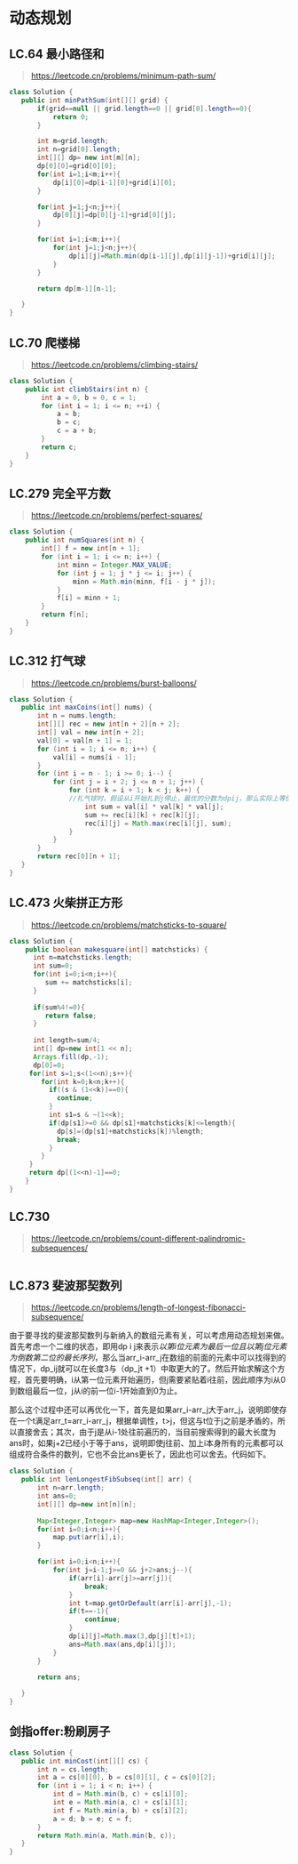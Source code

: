 # 动态规划

## LC.64 最小路径和
> https://leetcode.cn/problems/minimum-path-sum/
 ```java
class Solution {
    public int minPathSum(int[][] grid) {
        if(grid==null || grid.length==0 || grid[0].length==0){
            return 0;
        }

        int m=grid.length;
        int n=grid[0].length;
        int[][] dp= new int[m][n];
        dp[0][0]=grid[0][0];
        for(int i=1;i<m;i++){
            dp[i][0]=dp[i-1][0]+grid[i][0];
        }

        for(int j=1;j<n;j++){
            dp[0][j]=dp[0][j-1]+grid[0][j];
        }

        for(int i=1;i<m;i++){
            for(int j=1;j<n;j++){
                dp[i][j]=Math.min(dp[i-1][j],dp[i][j-1])+grid[i][j];
            }
        }

        return dp[m-1][n-1];

    }
}
```

## LC.70 爬楼梯
> https://leetcode.cn/problems/climbing-stairs/
```java
class Solution {
    public int climbStairs(int n) {
        int a = 0, b = 0, c = 1;
        for (int i = 1; i <= n; ++i) {
            a = b; 
            b = c; 
            c = a + b;
        }
        return c;
    }
}
```

## LC.279 完全平方数
> https://leetcode.cn/problems/perfect-squares/
```java
class Solution {
    public int numSquares(int n) {
        int[] f = new int[n + 1];
        for (int i = 1; i <= n; i++) {
            int minn = Integer.MAX_VALUE;
            for (int j = 1; j * j <= i; j++) {
                minn = Math.min(minn, f[i - j * j]);
            }
            f[i] = minn + 1;
        }
        return f[n];
    }
}
```

## LC.312 打气球
> https://leetcode.cn/problems/burst-balloons/
 ```java
class Solution {
    public int maxCoins(int[] nums) {
        int n = nums.length;
        int[][] rec = new int[n + 2][n + 2];
        int[] val = new int[n + 2];
        val[0] = val[n + 1] = 1;
        for (int i = 1; i <= n; i++) {
            val[i] = nums[i - 1];
        }
        for (int i = n - 1; i >= 0; i--) {
            for (int j = i + 2; j <= n + 1; j++) {
                for (int k = i + 1; k < j; k++) {
                //扎气球时，假设从i开始扎到j停止，最优的分数为dpij，那么实际上等价于在中间选择一个最优的k(k在i和j之间)，使得最后扎k然后再扎剩余的有最多的分数。于是，就有如下的求法，即dpij=最后扎了ijk的分数+在ik之间的分数+jk之间的分数
                    int sum = val[i] * val[k] * val[j];
                    sum += rec[i][k] + rec[k][j];
                    rec[i][j] = Math.max(rec[i][j], sum);
                }
            }
        }
        return rec[0][n + 1];
    }
}
```

## LC.473 火柴拼正方形
> https://leetcode.cn/problems/matchsticks-to-square/
```java
class Solution {
    public boolean makesquare(int[] matchsticks) {
      int n=matchsticks.length;
      int sum=0;
      for(int i=0;i<n;i++){
         sum += matchsticks[i];
      }
      
      if(sum%4!=0){
         return false;
      }
      
      int length=sum/4;
      int[] dp=new int[1 << n];
      Arrays.fill(dp,-1);
      dp[0]=0;
     for(int s=1;s<(1<<n);s++){
        for(int k=0;k<n;k++){
          if((s & (1<<k))==0){
            continue;
          }
          int s1=s & ~(1<<k);
          if(dp[s1]>=0 && dp[s1]+matchsticks[k]<=length){
            dp[s]=(dp[s1]+matchsticks[k])%length;
            break;
          }
        }
     }
     return dp[(1<<n)-1]==0;
    }
}
```

## LC.730
> https://leetcode.cn/problems/count-different-palindromic-subsequences/
```java

```

## LC.873 斐波那契数列
> https://leetcode.cn/problems/length-of-longest-fibonacci-subsequence/

由于要寻找的斐波那契数列与新纳入的数组元素有关，可以考虑用动态规划来做。首先考虑一个二维的状态，即用dp i j来表示*以第i位元素为最后一位且以第j位元素为倒数第二位的最长序列*，那么当arr_i-arr_j在数组的前面的元素中可以找得到的情况下，dp_ij就可以在长度3与（dp_jt +1）中取更大的了。然后开始求解这个方程，首先要明确，i从第一位元素开始遍历，但j需要紧贴着i往前，因此顺序为i从0到数组最后一位，j从i的前一位i-1开始直到0为止。

那么这个过程中还可以再优化一下，首先是如果arr_i-arr_j大于arr_j，说明即使存在一个t满足arr_t=arr_i-arr_j，根据单调性，t>j，但这与t位于j之前是矛盾的，所以直接舍去；其次，由于j是从i-1处往前遍历的，当目前搜索得到的最大长度为ans时，如果j+2已经小于等于ans，说明即使j往前、加上i本身所有的元素都可以组成符合条件的数列，它也不会比ans更长了，因此也可以舍去。代码如下。

 ```java
class Solution {
    public int lenLongestFibSubseq(int[] arr) {
        int n=arr.length;
        int ans=0;
        int[][] dp=new int[n][n];
        
        Map<Integer,Integer> map=new HashMap<Integer,Integer>();
        for(int i=0;i<n;i++){
            map.put(arr[i],i);
        }

        for(int i=0;i<n;i++){
            for(int j=i-1;j>=0 && j+2>ans;j--){
                if(arr[i]-arr[j]>=arr[j]){
                    break;
                }
                int t=map.getOrDefault(arr[i]-arr[j],-1);
                if(t==-1){
                    continue;
                }
                dp[i][j]=Math.max(3,dp[j][t]+1);
                ans=Math.max(ans,dp[i][j]);
            }
        }

        return ans;
        
    }
}
```



## 剑指offer:粉刷房子
 ```java
 class Solution {
    public int minCost(int[][] cs) {
        int n = cs.length;
        int a = cs[0][0], b = cs[0][1], c = cs[0][2];
        for (int i = 1; i < n; i++) {
            int d = Math.min(b, c) + cs[i][0];
            int e = Math.min(a, c) + cs[i][1];
            int f = Math.min(a, b) + cs[i][2];
            a = d; b = e; c = f;
        }
        return Math.min(a, Math.min(b, c));
    }
}
```
